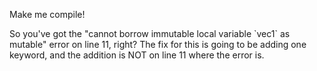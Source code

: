Make me compile!

<div class="hint">
  So you've got the "cannot borrow immutable local variable `vec1` as mutable" error on line 11, right?
  The fix for this is going to be adding one keyword, and the addition is NOT on line 11 where the error is.
</div>
